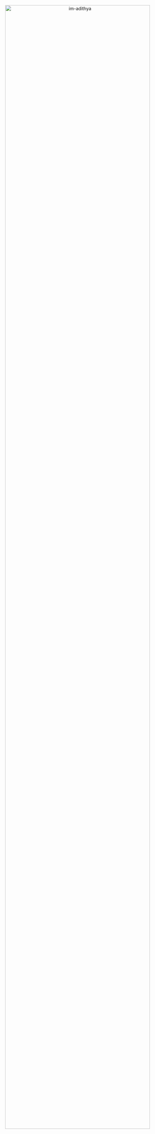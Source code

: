 <p align="center">
    <img src="https://github-readme-stats.vercel.app/api?username=parteekcoder&show_icons=true&theme=buefy" alt="im-adithya" width="95%"/>
</p>
